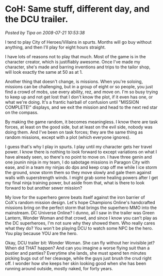 # CoH: Same stuff, different day, and the DCU trailer.

*Posted by Tipa on 2008-07-21 10:53:38*

I tend to play City of Heroes/Villains in spurts. Months will go buy without anything, and then I'll play for eight hours straight.

I have lots of reasons not to play that much. Most of the game is in the character creator, which is justifiably awesome. Once I've made my character, she's made and barring inventions and trips to the tailor shop, will look exactly the same at 50 as at 1.

Another thing that doesn't change, is missions. When you're soloing, missions can be challenging, but in a group of eight or so people, you just find a crowd of mobs, use every ability, rez, and move on. I'm so busy trying to keep up and not get lost that I don't know the plot, if it even has one, or what we're doing. It's a frantic hairball of confusion until "MISSION COMPLETE!" displays, and we exit the mission and head to the next red star on the compass.

By making the game random, it becomes meaningless. I know there are task forces, at least on the good side, but at least on the evil side, nobody was doing them. And I've been on task forces; they are the same thing as random missions, except with a plot (which everyone ignores).

I guess that's why I play in spurts. I play until my character gets her travel power. I know there is nothing to look forward to except variations on what I have already seen, so there's no point to move on. I have three genin and one jounin ninja in my team, I do sabotage missions in Paragon City with ease, and in a team my ninjas do dps and keep crap off me while I ice storm the ground, snow storm them so they move slowly and gale them against walls with superstrength winds. I might grab some healing powers after I get my final ninja training power, but aside from that, what is there to look forward to but another sewer mission?

My love for the superhero genre beats itself against the iron barrier of CoX's random mission design. Let's hope Champions Online's handcrafted missions bring on the perfect storm that brings the superhero MMO into the mainstream. DC Universe Online? I dunno, all I saw in the trailer was Green Lantern, Wonder Woman and that crowd, and since I know you can't play as the DC superheroes, I'm not sure why they showed them. Who really cares what they do? You won't be playing DCU to watch some NPC be the hero. You play because YOU are the hero.

Okay, DCU trailer bit: Wonder Woman. She can fly without her invisible jet? When did THAT happen? And can you imagine a worse flying suit than a bustier and panties? Everytime she lands, she must spend ten minutes picking bugs out of her cleavage, while the guys just brush the crud right off. I wonder how she keeps her skin looking good when she has been running around outside, mostly naked, for forty years.

